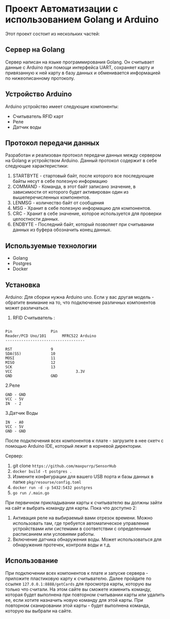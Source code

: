 # Проект Автоматизации с использованием Golang и Arduino

Этот проект состоит из нескольких частей:

## Сервер на Golang
Сервер написан на языке программирования Golang. Он считывает данные с Arduino при помощи интерфейса UART, сохраняет карту и привязанную к ней карту в базу данных и обменивается информацией по нижеописанному протоколу. 

## Устройство Arduino
Arduino устройство имеет следующие компоненты:
- Считыватель RFID карт
- Реле
- Датчик воды

## Протокол передачи данных
Разработан и реализован протокол передачи данных между сервером на Golang и устройством Arduino. Данный протокол содержит в себе следующие характеристики:
1. STARTBYTE - стартовый байт, после которого все последующие байты несут в себе полезную информацию
2. COMMAND - Команда, в этот байт записано значение, в зависимости от которого будет активирован один из вышеперечисленных компонентов.
3. LENMSG - количество байт от сообщения
4. MSG - Хранит в себе полезную информацию для компонентов.
5. CRC - Хранит в себе значение, которое используется для проверки целостности данных.
6. ENDBYTE - Последний байт, который позволяет при считывании данных из буфера обозначить конец данных.

## Используемые технологии
- Golang
- Postgres
- Docker

## Установка

Arduino:
Для сборки нужна Arduino uno. Если у вас другая модель - обратите внимание на то, что подключение различных компонентов может различаться.
1. RFID Считыватель :
``` MFRC522 Arduino  Reader/PCD Uno/101

Pin  				Pin
Reader/PCD Uno/101	     MFRC522 Arduino
-----------------------------------

RST 				9
SDA(SS) 			10
MOSI 				11
MISO 				12
SCK 				13
VСС                            3.3V
GND 				GND 
```
2.Реле
```
GND - GND
VCC - 5V
IN  - 2
```
3.Датчик Воды
```
IN  - A0
VCC - 5V
GND - GND
```

После подключения всех компонентов к плате - загрузите в нее скетч с помощью Arduino IDE, который лежит в корневой директории.

Сервер:
1. git clone ```https://github.com/maxpurrp/SensorHub```
2. ```docker build -t postgres .```
3. Измените конфигурации для вашего USB порта и базы данных в папке ```pkg/resourse/config.toml```
3. ```docker run -d -p 5432:5432 postgres ```
4. ```go run /.main.go```

При первичном прикладывании карты к считывателю вы должны зайти на сайт и выбрать команду для карты. Пока что доступно 2:
1. Активация реле на выбираемый вами отрезок времени. Можно использовать там, где требуется автоматическое управление устройствами или системами в соответствии с определенным расписанием или условиями работы.
2. Включение датчика обнаружения воды.  Может использоваться для обнаружения протечек, контроля воды и т.д.

## Использование
При подключении всех компонентов к плате и запуске сервера - приложите пластиковую карту к считывателю. Далее пройдите по ссылке ```127.0.0.1:8888/getCards``` для просмотра карты, которую вы только что считали. На этом сайте вы сможете изменить команду, которая будет выполнена при повторном считывании карты или удалить ее, если хотите назначить новую команду для этой карты.
При повторном сканировании этой карты - будет выполнена команда, которую вы выбрали на сайте.

